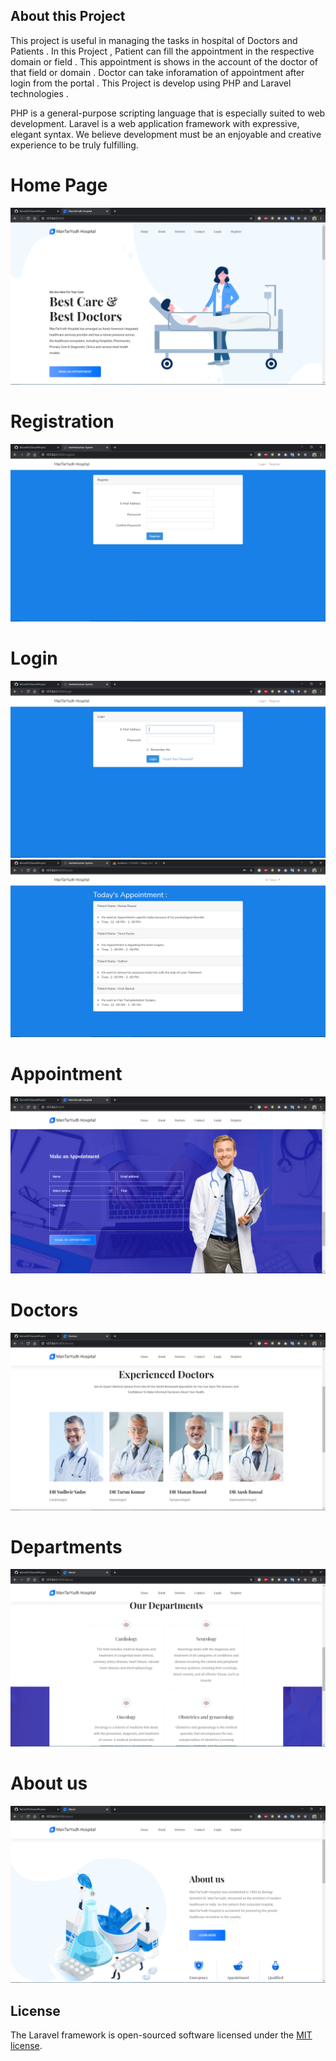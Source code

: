 ## About this Project 

This project is useful in managing the tasks in hospital of Doctors and Patients . In this Project , Patient can fill the appointment in the respective domain or field . This appointment is shows in the account of the doctor of that field or domain . Doctor can take inforamation of appointment after login from the portal .
This Project is develop using PHP and Laravel technologies . 

PHP is a general-purpose scripting language that is especially suited to web development.
Laravel is a web application framework with expressive, elegant syntax. We believe development must be an enjoyable and creative experience to be truly fulfilling.

# Home Page
![title](pictures/intro.png)

# Registration
![title](pictures/registration1.png)

# Login
![title](pictures/login1.png)
![title](pictures/afterLogin.png)

# Appointment
![title](pictures/appointment1.png)

# Doctors
![title](pictures/doctors.png)

# Departments
![title](pictures/departments.png)

# About us 
![title](pictures/aboutus.png)



## License

The Laravel framework is open-sourced software licensed under the [MIT license](https://opensource.org/licenses/MIT).

